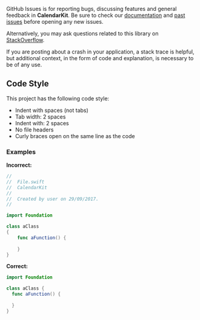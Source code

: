 GitHub Issues is for reporting bugs, discussing features and general feedback in **CalendarKit**. Be sure to check our [documentation](http://cocoadocs.org/docsets/CalendarKit) and [past issues](https://github.com/hyperoslo/CalendarKit/issues?state=closed) before opening any new issues.

Alternatively, you may ask questions related to this library on [StackOverflow](https://stackoverflow.com/).


If you are posting about a crash in your application, a stack trace is helpful, but additional context, in the form of code and explanation, is necessary to be of any use.

## Code Style
This project has the following code style:

* Indent with spaces (not tabs)
* Tab width: 2 spaces
* Indent with: 2 spaces
* No file headers
* Curly braces open on the same line as the code

### Examples

**Incorrect:**

```Swift
//
//  File.swift
//  CalendarKit
//
//  Created by user on 29/09/2017.
//

import Foundation

class aClass
{
    func aFunction() {
        
    }
}
```

**Correct:**

```Swift
import Foundation

class aClass {
  func aFunction() {
    
  }
}

```
